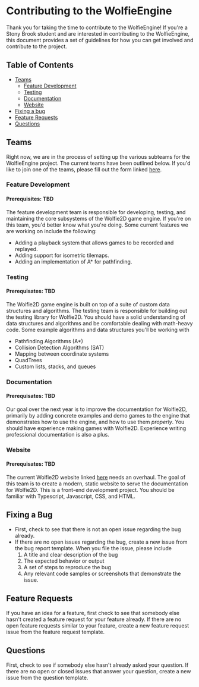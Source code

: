 # Contributing to the WolfieEngine
Thank you for taking the time to contribute to the WolfieEngine! If you're a Stony Brook student and are interested in contributing to the WolfieEngine, this document provides a set of guidelines for how you can get involved and contribute to the project.

## Table of Contents
* [Teams](#teams)
  * [Feature Development](#feature-development)
  * [Testing](#testing)
  * [Documentation](#documentation)
  * [Website](#website)
* [Fixing a bug](#fixing-a-bug)
* [Feature Requests](#feature-requests)
* [Questions](#questions)

## Teams
Right now, we are in the process of setting up the various subteams for the WolfieEngine project. The current teams have been outlined below. If you'd like to join one of the teams, please fill out the form linked [here](TBD).

### Feature Development
#### Prerequisites: TBD
The feature development team is responsible for developing, testing, and maintaining the core subsystems of the Wolfie2D game engine. If you're on this team, you'd better know what you're doing. Some current features we are working on include the following:
- Adding a playback system that allows games to be recorded and replayed.
- Adding support for isometric tilemaps.
- Adding an implementation of A* for pathfinding.

### Testing
#### Prerequisates: TBD
The Wolfie2D game engine is built on top of a suite of custom data structures and algorithms. The testing team is responsible for building out the testing library for Wolfie2D. You should have a solid understanding of data structures and algorithms and be comfortable dealing with math-heavy code. Some example algorithms and data structures you'll be working with
- Pathfinding Algorithms (A*)
- Collision Detection Algorithms (SAT)
- Mapping between coordinate systems
- QuadTrees
- Custom lists, stacks, and queues

### Documentation
#### Prerequisates: TBD
Our goal over the next year is to improve the documentation for Wolfie2D, primarily by adding concrete examples and demo games to the engine that demonstrates how to use the engine, and how to use them *properly*. You should have experience making games with Wolfie2D. Experience writing professional documentation is also a plus. 

### Website
#### Prerequisates: TBD
The current Wolfie2D website linked [here](https://zgrandison.github.io/) needs an overhaul. The goal of this team is to create a modern, static website to serve the documentation for Wolfie2D. This is a front-end development project. You should be familiar with Typescript, Javascript, CSS, and HTML.

## Fixing a Bug
* First, check to see that there is not an open issue regarding the bug already.
* If there are no open issues regarding the bug, create a new issue from the bug report template. When you file the issue, please include
  1. A title and clear description of the bug
  2. The expected behavior or output
  3. A set of steps to reproduce the bug
  4. Any relevant code samples or screenshots that demonstrate the issue.

## Feature Requests
If you have an idea for a feature, first check to see that somebody else hasn't created a feature request for your feature already. If there are no open feature requests similar to your feature, create a new feature request issue from the feature request template.

## Questions
First, check to see if somebody else hasn't already asked your question. If there are no open or closed issues that answer your question, create a new issue from the question template. 
